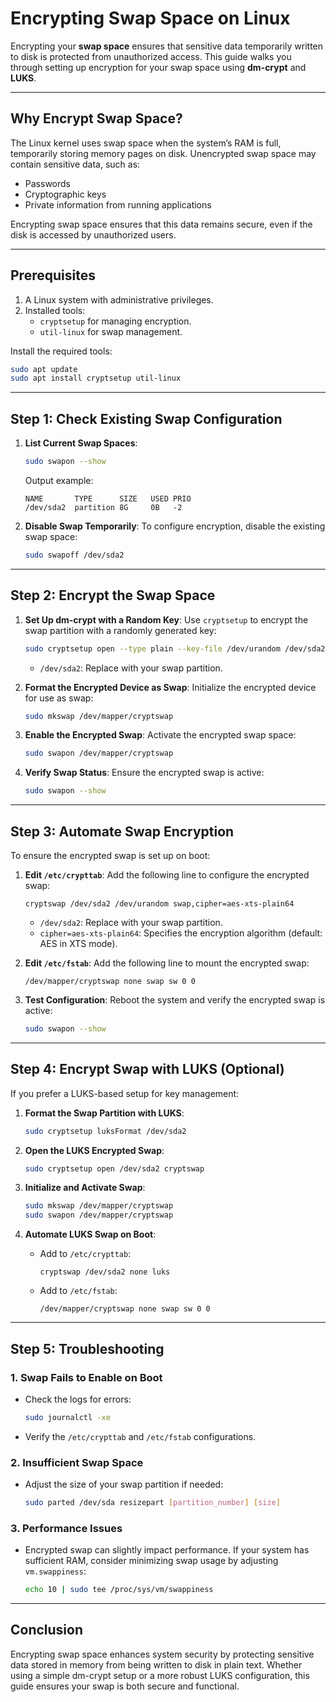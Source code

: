 # Encrypting Swap Space on Linux

Encrypting your **swap space** ensures that sensitive data temporarily written to disk is protected from unauthorized access. This guide walks you through setting up encryption for your swap space using **dm-crypt** and **LUKS**.

---

## **Why Encrypt Swap Space?**

The Linux kernel uses swap space when the system’s RAM is full, temporarily storing memory pages on disk. Unencrypted swap space may contain sensitive data, such as:
- Passwords
- Cryptographic keys
- Private information from running applications

Encrypting swap space ensures that this data remains secure, even if the disk is accessed by unauthorized users.

---

## **Prerequisites**

1. A Linux system with administrative privileges.
2. Installed tools:
   - `cryptsetup` for managing encryption.
   - `util-linux` for swap management.

Install the required tools:
```bash
sudo apt update
sudo apt install cryptsetup util-linux
```

---

## **Step 1: Check Existing Swap Configuration**

1. **List Current Swap Spaces**:
   ```bash
   sudo swapon --show
   ```
   Output example:
   ```plaintext
   NAME       TYPE      SIZE   USED PRIO
   /dev/sda2  partition 8G     0B   -2
   ```

2. **Disable Swap Temporarily**:
   To configure encryption, disable the existing swap space:
   ```bash
   sudo swapoff /dev/sda2
   ```

---

## **Step 2: Encrypt the Swap Space**

1. **Set Up dm-crypt with a Random Key**:
   Use `cryptsetup` to encrypt the swap partition with a randomly generated key:
   ```bash
   sudo cryptsetup open --type plain --key-file /dev/urandom /dev/sda2 cryptswap
   ```
   - `/dev/sda2`: Replace with your swap partition.

2. **Format the Encrypted Device as Swap**:
   Initialize the encrypted device for use as swap:
   ```bash
   sudo mkswap /dev/mapper/cryptswap
   ```

3. **Enable the Encrypted Swap**:
   Activate the encrypted swap space:
   ```bash
   sudo swapon /dev/mapper/cryptswap
   ```

4. **Verify Swap Status**:
   Ensure the encrypted swap is active:
   ```bash
   sudo swapon --show
   ```

---

## **Step 3: Automate Swap Encryption**

To ensure the encrypted swap is set up on boot:

1. **Edit `/etc/crypttab`**:
   Add the following line to configure the encrypted swap:
   ```plaintext
   cryptswap /dev/sda2 /dev/urandom swap,cipher=aes-xts-plain64
   ```
   - `/dev/sda2`: Replace with your swap partition.
   - `cipher=aes-xts-plain64`: Specifies the encryption algorithm (default: AES in XTS mode).

2. **Edit `/etc/fstab`**:
   Add the following line to mount the encrypted swap:
   ```plaintext
   /dev/mapper/cryptswap none swap sw 0 0
   ```

3. **Test Configuration**:
   Reboot the system and verify the encrypted swap is active:
   ```bash
   sudo swapon --show
   ```

---

## **Step 4: Encrypt Swap with LUKS (Optional)**

If you prefer a LUKS-based setup for key management:

1. **Format the Swap Partition with LUKS**:
   ```bash
   sudo cryptsetup luksFormat /dev/sda2
   ```

2. **Open the LUKS Encrypted Swap**:
   ```bash
   sudo cryptsetup open /dev/sda2 cryptswap
   ```

3. **Initialize and Activate Swap**:
   ```bash
   sudo mkswap /dev/mapper/cryptswap
   sudo swapon /dev/mapper/cryptswap
   ```

4. **Automate LUKS Swap on Boot**:
   - Add to `/etc/crypttab`:
     ```plaintext
     cryptswap /dev/sda2 none luks
     ```
   - Add to `/etc/fstab`:
     ```plaintext
     /dev/mapper/cryptswap none swap sw 0 0
     ```

---

## **Step 5: Troubleshooting**

### **1. Swap Fails to Enable on Boot**
- Check the logs for errors:
  ```bash
  sudo journalctl -xe
  ```
- Verify the `/etc/crypttab` and `/etc/fstab` configurations.

### **2. Insufficient Swap Space**
- Adjust the size of your swap partition if needed:
  ```bash
  sudo parted /dev/sda resizepart [partition_number] [size]
  ```

### **3. Performance Issues**
- Encrypted swap can slightly impact performance. If your system has sufficient RAM, consider minimizing swap usage by adjusting `vm.swappiness`:
  ```bash
  echo 10 | sudo tee /proc/sys/vm/swappiness
  ```

---

## **Conclusion**

Encrypting swap space enhances system security by protecting sensitive data stored in memory from being written to disk in plain text. Whether using a simple dm-crypt setup or a more robust LUKS configuration, this guide ensures your swap is both secure and functional.